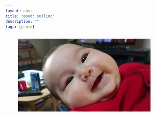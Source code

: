 ```yaml
---
layout: post
title: "mood: smiling"
description: ""
tags: [photo]
---
```


<figure>
    <img src="/images/red_grin_small.jpg">
</figure>

